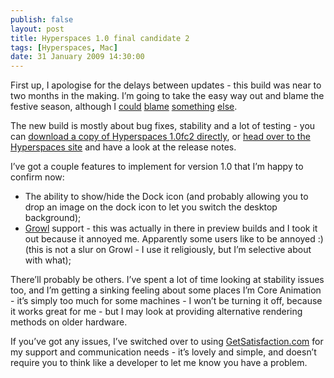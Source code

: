 ```yaml
---
publish: false
layout: post
title: Hyperspaces 1.0 final candidate 2
tags: [Hyperspaces, Mac]
date: 31 January 2009 14:30:00
---
```


First up, I apologise for the delays between updates - this build was near to two months in the making. I’m going to take the easy way out and blame the festive season, although I [could][2] [blame][3] [something][4] [else][5].

The new build is mostly about bug fixes, stability and a lot of testing - you can [download a copy of Hyperspaces 1.0fc2 directly][6], or [head over to the Hyperspaces site][7] and have a look at the release notes.

I’ve got a couple features to implement for version 1.0 that I’m happy to confirm now:

*   The ability to show/hide the Dock icon (and probably allowing you to drop an image on the dock icon to let you switch the desktop background);
*   [Growl][8] support - this was actually in there in preview builds and I took it out because it annoyed me. Apparently some users like to be annoyed :) (this is not a slur on Growl - I use it religiously, but I’m selective about with what);

There’ll probably be others. I’ve spent a lot of time looking at stability issues too, and I’m getting a sinking feeling about some places I’m Core Animation - it’s simply too much for some machines - I won’t be turning it off, because it works great for me - but I may look at providing alternative rendering methods on older hardware.

If you’ve got any issues, I’ve switched over to using [GetSatisfaction.com][9] for my support and communication needs - it’s lovely and simple, and doesn’t require you to think like a developer to let me know you have a problem.

 [2]: http://www.flickr.com/photos/tonyarnold/3234903083/
 [3]: http://www.flickr.com/photos/tonyarnold/3234903079/
 [4]: http://www.flickr.com/photos/tonyarnold/3235226055/
 [5]: http://www.flickr.com/photos/tonyarnold/3235227167/
 [6]: http://hyperspacesapp.com/files/Hyperspaces_576.zip
 [7]: http://hyperspacesapp.com/
 [8]: http://growl.info/
 [9]: http://getsatisfaction.com/thecocoabots/products/thecocoabots_hyperspaces